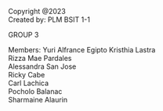 Copyright @2023                            
Created by: PLM BSIT 1-1     
              
GROUP 3                    

Members:
Yuri Alfrance Egipto
Kristhia Lastra      
Rizza Mae Pardales    
Alessandra San Jose  
Ricky Cabe            
Carl Lachica         
Pocholo Balanac       
Sharmaine Alaurin  

